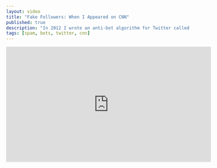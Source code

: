 ```yaml
---
layout: video
title: "Fake Followers: When I Appeared on CNN"
published: true
description: "In 2012 I wrote an anti-bot algorithm for Twitter called Fake Followers. It got so big I appeared on CNN to talk about it."
tags: [spam, bots, twitter, cnn]
---
```

<iframe width="560" height="315" src="https://www.youtube.com/embed/CFZyxNbkv5k?si=PfzDv4FFH6idy1bm" title="YouTube video player" frameborder="0" allow="accelerometer; autoplay; clipboard-write; encrypted-media; gyroscope; picture-in-picture; web-share" referrerpolicy="strict-origin-when-cross-origin" allowfullscreen></iframe>